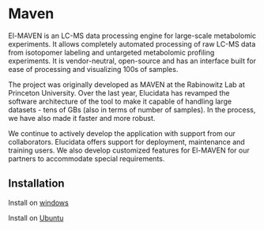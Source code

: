 Maven
=====

El-MAVEN is an LC-MS data processing engine for large-scale metabolomic experiments. It allows completely automated processing of raw LC-MS data from isotopomer labeling and untargeted metabolomic profiling experiments. It is vendor-neutral, open-source and has an interface built for ease of processing and visualizing 100s of samples.

The project was originally developed as MAVEN at the Rabinowitz Lab at Princeton University. Over the last year, Elucidata has revamped the software architecture of the tool to make it capable of handling large datasets - tens of GBs (also in terms of number of samples). In the process, we have also made it faster and more robust.

We continue to actively develop the application with support from our collaborators. Elucidata offers support for deployment, maintenance and training users. We also develop customized features for El-MAVEN for our partners to accommodate special requirements.



## Installation
Install on [windows](http://localhost:4000/main/2016/02/12/windows-installation.html)

Install on [Ubuntu](http://localhost:4000/main/2016/02/12/ubuntu-installation.html)
